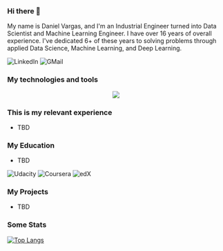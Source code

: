 ### Hi there 👋

My name is Daniel Vargas, and I'm an Industrial Engineer turned into Data Scientist and Machine Learning Engineer.
I have over 16 years of overall experience. I've dedicated 6+ of these years to solving problems through applied Data Science, Machine Learning, and Deep Learning.

[//]: # (# TODO: add more to bio.)

![LinkedIn](
https://img.shields.io/badge/LinkedIn-0077B5?style=for-the-badge&logo=linkedin&logoColor=white
)    ![GMail](
https://img.shields.io/badge/Gmail-D14836?style=for-the-badge&logo=gmail&logoColor=white
)
<!-- # TODO: add linkedin profile link ang gmail link -->

### My technologies and tools

<p style="text-align:center;">
  <a href="https://skillicons.dev">
    <img src="https://skillicons.dev/icons?i=linux,python,r,md,flask,fastapi,git,github,githubactions,mysql,sqlite,docker,aws,azure,gcp,heroku,pytorch,tensorflow,postman,vscode,idea" />
  </a>
</p>

[//]: # (# TODO: missing: opencv, windows, keras, pandas, numpy, scipy, spacy, scikit-learn, matplotlib, pycharm)


### This is my relevant experience

- TBD
<!-- # TODO: link to full resume -->

### My Education

- TBD

![Udacity](
https://img.shields.io/badge/Udacity-grey?style=for-the-badge&logo=udacity&logoColor=15B8E6
)
![Coursera](
https://img.shields.io/badge/Coursera-%230056D2.svg?style=for-the-badge&logo=Coursera&logoColor=white
)
![edX](
https://img.shields.io/badge/edX-%2302262B.svg?style=for-the-badge&logo=edX&logoColor=white
)


### My Projects

- TBD

### Some Stats

[![Top Langs](
https://github-readme-stats.vercel.app/api/top-langs/?username=danvargg&theme=dark&count_private=true
)](https://github.com/danvargg/github-readme-stats)

<!-- # TODO: fix starts card langs. top: py, sql, c++, jupyter. -->
